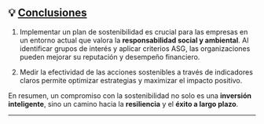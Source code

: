 ## 💡 [Conclusiones](README.md)


1. Implementar un plan de sostenibilidad es crucial para las empresas en un entorno actual que valora la **responsabilidad social y ambiental**. Al identificar grupos de interés y aplicar criterios ASG, las organizaciones pueden mejorar su reputación y desempeño financiero.


2. Medir la efectividad de las acciones sostenibles a través de indicadores claros permite optimizar estrategias y maximizar el impacto positivo.


En resumen, un compromiso con la sostenibilidad no solo es una **inversión inteligente**, sino un camino hacia la **resiliencia** y el **éxito a largo plazo**.

---
